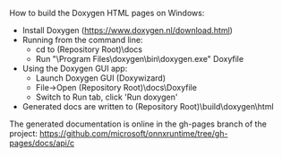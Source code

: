 How to build the Doxygen HTML pages on Windows:

* Install Doxygen (https://www.doxygen.nl/download.html)
* Running from the command line:
  * cd to (Repository Root)\docs
  * Run "\Program Files\doxygen\bin\doxygen.exe" Doxyfile
* Using the Doxygen GUI app:
  * Launch Doxygen GUI (Doxywizard)
  * File->Open (Repository Root)\docs\Doxyfile
  * Switch to Run tab, click 'Run doxygen'
* Generated docs are written to (Repository Root)\build\doxygen\html

The generated documentation is online in the gh-pages branch of the project: https://github.com/microsoft/onnxruntime/tree/gh-pages/docs/api/c
